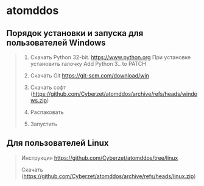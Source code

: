 # atomddos

## Порядок установки и запуска для пользователей Windows

> 1. Скачать Python 32-bit. https://www.python.org 
   При установке установить галочку Add Python 3.. to PATCH
> 2. Скачать Git https://git-scm.com/download/win 
> 3. Скачать софт (https://github.com/Cyberzet/atomddos/archive/refs/heads/windows.zip)
>
> 2. Распаковать
>
> 3. Запустить



## Для пользователей Linux 
 > Инструкция https://github.com/Cyberzet/atomddos/tree/linux
 > 
 > Скачать (https://github.com/Cyberzet/atomddos/archive/refs/heads/linux.zip)


